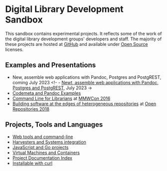 
# Digital Library Development Sandbox

This sandbox contains experimental projects. It reflects some of the work of the digital library development groups' developers and staff.  The majority of these projects are hosted at [GitHub](https://github.com/caltechlibrary") and available under [Open Source](https://en.wikipedia.org/wiki/Open_source) licenses.


## Examples and Presentations

- New, assemble web applications with Pandoc, Postgres and PostgREST, coming July 2023 <!- - [Newt, assemble web applications with Pandoc, Postgres and PostgREST](https://caltechlibrary.github.io/newt/presentation), July 2023 ->
- [Codemeta and Pandoc Examples](codemeta-pandoc-examples)
- [Command Line for Librarians](https://caltechlibrary.github.io/command-line-for-librarians/) at [MMWCon 2016](https://mmwcon.org/sessions/21)
- [Building software at the edges of heterogeneous repositories](https://caltechlibrary.github.io/or2018-building-at-the-edges/) at [Open Repositories 2018](http://www.or2018.net/)


## Projects, Tools and Languages

- [Web tools and command-line](web-and-cli-tools.md)
- [Harvesters and Systems integration](harvesters-and-system-integration.md)
- [JavaScript and Go projects](languages-and-tooling.md)
- [Virtual Machines and Containers](virtual-machines-and-containers.md)
- [Project Documentation Index](project_index.md "List all GitHub repositories with 'pages' enabled")
- [Installable with curl](installers.md "Some of our command line software can be installed using curl")


